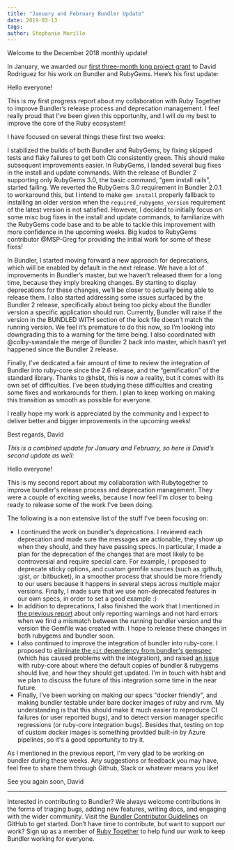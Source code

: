 ```yaml
---
title: "January and February Bundler Update"
date: 2019-03-13
tags:
author: Stephanie Morillo
---
```


Welcome to the December 2018 monthly update!

In January, we awarded our [first three-month long project grant](https://rubytogether.org/projects) to David Rodriguez for his work on Bundler and RubyGems. Here’s his first update:

Hello everyone!

This is my first progress report about my collaboration with Ruby Together to improve Bundler’s release process and deprecation management. I feel really proud that I’ve been given this opportunity, and I will do my best to improve the core of the Ruby ecosystem!

I have focused on several things these first two weeks:

I stabilized the builds of both Bundler and RubyGems, by fixing skipped tests and flaky failures to get both CIs consistently green. This should make subsequent improvements easier. In RubyGems, I landed several bug fixes in the install and update commands. With the release of Bundler 2 supporting only RubyGems 3.0, the basic command, “gem install rails”, started failing. We reverted the RubyGems 3.0 requirement in Bundler 2.0.1 to workaround this, but I intend to make `gem install` properly fallback to installing an older version when the `required_rubygems_version` requirement of the latest version is not satisfied. However, I decided to initially focus on some misc bug fixes in the install and update commands, to familiarize with the RubyGems code base and to be able to tackle this improvement with more confidence in the upcoming weeks. Big kudos to RubyGems contributor @MSP-Greg for providing the initial work for some of these fixes!

In Bundler, I started moving forward a new approach for deprecations, which will be enabled by default in the next release. We have a lot of improvements in Bundler’s master, but we haven’t released them for a long time, because they imply breaking changes. By starting to display deprecations for these changes, we’ll be closer to actually being able to release them. I also started addressing some issues surfaced by the Bundler 2 release, specifically about being too picky about the Bundler version a specific application should run. Currently, Bundler will raise if the version in the BUNDLED WITH section of the lock file doesn’t match the running version. We feel it’s premature to do this now, so I’m looking into downgrading this to a warning for the time being. I also coordinated with @colby-swandale the merge of Bundler 2 back into master, which hasn’t yet happened since the Bundler 2 release.

Finally, I’ve dedicated a fair amount of time to review the integration of Bundler into ruby-core since the 2.6 release, and the “gemification” of the standard library. Thanks to @hsbt, this is now a reality, but it comes with its own set of difficulties. I’ve been studying these difficulties and creating some fixes and workarounds for them. I plan to keep working on making this transition as smooth as possible for everyone.

I really hope my work is appreciated by the community and I expect to deliver better and bigger improvements in the upcoming weeks!

Best regards,
David

_This is a combined update for January and February, so here is David’s second update as well:_

Hello everyone!

This is my second report about my collaboration with Rubytogether to improve bundler's release process and deprecation management. They were a couple of exciting weeks, because I now feel I'm closer to being ready to release some of the work I've been doing.

The following is a non extensive list of the stuff I've been focusing on:

* I continued the work on bundler's deprecations. I reviewed each deprecation and made sure the messages are actionable, they show up when they should, and they have passing specs. In particular, I made a plan for the deprecation of the changes that are most likely to be controversial and require special care. For example, I proposed to deprecate sticky options, and custom gemfile sources (such as :github, :gist, or :bitbucket), in a smoother process that should be more friendly to our users because it happens in several steps across multiple major versions. Finally, I made sure that we use non-deprecated features in our own specs, in order to set a good example :)
* In addition to deprecations, I also finished the work that I mentioned in [the previous report]() about only reporting warnings and not hard errors when we find a mismatch between the running bundler version and the version the Gemfile was created with. I hope to release these changes in both rubygems and bundler soon.
* I also continued to improve the integration of bundler into ruby-core. I proposed to [eliminate the `git` dependency from bundler's gemspec](https://github.com/bundler/bundler/pull/6985) (which has caused problems with the integration), and raised [an issue](https://bugs.ruby-lang.org/issues/15610) with ruby-core about where the default copies of bundler & rubygems should live, and how they should get updated. I'm in touch with hsbt and we plan to discuss the future of this integration some time in the near future.
* Finally, I've been working on making our specs "docker friendly", and making bundler testable under bare docker images of ruby and rvm. My understanding is that this should make it much easier to reproduce CI failures (or user reported bugs), and to detect version manager specific regressions (or ruby-core integration bugs). Besides that, testing on top of custom docker images is something provided built-in by Azure pipelines, so it's a good opportunity to try it.

As I mentioned in the previous report, I'm very glad to be working on bundler during these weeks. Any suggestions or feedback you may have, feel free to share them through Github, Slack or whatever means you like!

See you again soon,
David

---

Interested in contributing to Bundler? We always welcome contributions in the forms of triaging bugs, adding new features, writing docs, and engaging with the wider community. Visit the [Bundler Contributor Guidelines](https://github.com/bundler/bundler/blob/master/doc/contributing/README.md) on GitHub to get started. Don’t have time to contribute, but want to support our work? Sign up as a member of [Ruby Together](https://rubytogether.org/) to help fund our work to keep Bundler working for everyone.
